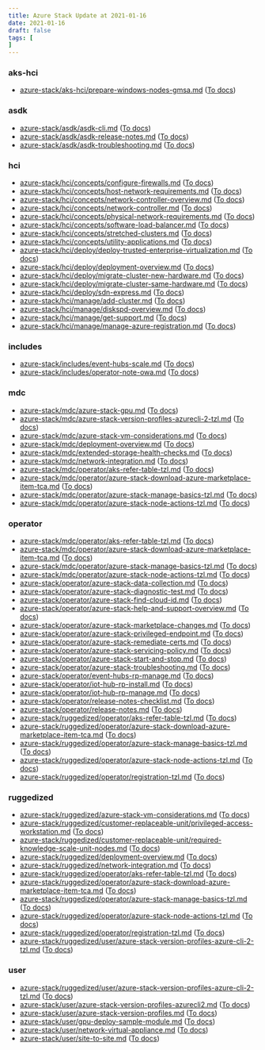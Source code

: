 ```yaml
---
title: Azure Stack Update at 2021-01-16
date: 2021-01-16
draft: false
tags: [
]
---
```


### aks-hci
- [azure-stack/aks-hci/prepare-windows-nodes-gmsa.md](https://github.com/MicrosoftDocs/azure-stack-docs/compare/a4001d7..effb453#diff-233b056f9617adc3446859861f895571c5621ce9acac274881a00c6ca9f0dbda) ([To docs](https://docs.microsoft.com/en-us/azure-stack/aks-hci/prepare-windows-nodes-gmsa?WT.mc_id=AZ-MVP-5003408))
    
### asdk
- [azure-stack/asdk/asdk-cli.md](https://github.com/MicrosoftDocs/azure-stack-docs/compare/a4001d7..effb453#diff-57374cd18c9ef26ec84c51693bbcacae52d5a9cc07091703d4acde9753e10de6) ([To docs](https://docs.microsoft.com/en-us/azure-stack/asdk/asdk-cli?WT.mc_id=AZ-MVP-5003408))
- [azure-stack/asdk/asdk-release-notes.md](https://github.com/MicrosoftDocs/azure-stack-docs/compare/a4001d7..effb453#diff-084db01076621f62bca53da433e4b78ba6b25a9df21948b9d4792f42ec814341) ([To docs](https://docs.microsoft.com/en-us/azure-stack/asdk/asdk-release-notes?WT.mc_id=AZ-MVP-5003408))
- [azure-stack/asdk/asdk-troubleshooting.md](https://github.com/MicrosoftDocs/azure-stack-docs/compare/a4001d7..effb453#diff-6ebd54d6fb0f659563ae4c51cc69ddf8873a9b9ccd55b75e105e29ea4b006de1) ([To docs](https://docs.microsoft.com/en-us/azure-stack/asdk/asdk-troubleshooting?WT.mc_id=AZ-MVP-5003408))
    
### hci
- [azure-stack/hci/concepts/configure-firewalls.md](https://github.com/MicrosoftDocs/azure-stack-docs/compare/a4001d7..effb453#diff-1a9cd2daa15d73366cfa3824bf6fb5456f584ccab877ce0a4c76b8e540a0e9ff) ([To docs](https://docs.microsoft.com/en-us/azure-stack/hci/concepts/configure-firewalls?WT.mc_id=AZ-MVP-5003408))
- [azure-stack/hci/concepts/host-network-requirements.md](https://github.com/MicrosoftDocs/azure-stack-docs/compare/a4001d7..effb453#diff-09180cb567361735e35fe45b9edfa9c74df05e672ee2565ca20eea17e0d67472) ([To docs](https://docs.microsoft.com/en-us/azure-stack/hci/concepts/host-network-requirements?WT.mc_id=AZ-MVP-5003408))
- [azure-stack/hci/concepts/network-controller-overview.md](https://github.com/MicrosoftDocs/azure-stack-docs/compare/a4001d7..effb453#diff-d80f4232d83d3a30cd3559d2f2a4968f48ee05bf52b8ca00e56e16ed32d81b57) ([To docs](https://docs.microsoft.com/en-us/azure-stack/hci/concepts/network-controller-overview?WT.mc_id=AZ-MVP-5003408))
- [azure-stack/hci/concepts/network-controller.md](https://github.com/MicrosoftDocs/azure-stack-docs/compare/a4001d7..effb453#diff-d6159394196fbc0c914202f0d19cf3a4835bb65ed9094672fd68063c5e976de7) ([To docs](https://docs.microsoft.com/en-us/azure-stack/hci/concepts/network-controller?WT.mc_id=AZ-MVP-5003408))
- [azure-stack/hci/concepts/physical-network-requirements.md](https://github.com/MicrosoftDocs/azure-stack-docs/compare/a4001d7..effb453#diff-495e0e7d4e76cc876e7c3600f26549d85785c58ed06bb6982006b422d1fac996) ([To docs](https://docs.microsoft.com/en-us/azure-stack/hci/concepts/physical-network-requirements?WT.mc_id=AZ-MVP-5003408))
- [azure-stack/hci/concepts/software-load-balancer.md](https://github.com/MicrosoftDocs/azure-stack-docs/compare/a4001d7..effb453#diff-ad1945ccc5e9fb8ad7d9b712777a0429cc22ac55c54691693fd87bbc810ccfb6) ([To docs](https://docs.microsoft.com/en-us/azure-stack/hci/concepts/software-load-balancer?WT.mc_id=AZ-MVP-5003408))
- [azure-stack/hci/concepts/stretched-clusters.md](https://github.com/MicrosoftDocs/azure-stack-docs/compare/a4001d7..effb453#diff-b1f254fccb4ce3f56a0c6f80ed7e30089a8f535b56d86e769b1d396663d6e689) ([To docs](https://docs.microsoft.com/en-us/azure-stack/hci/concepts/stretched-clusters?WT.mc_id=AZ-MVP-5003408))
- [azure-stack/hci/concepts/utility-applications.md](https://github.com/MicrosoftDocs/azure-stack-docs/compare/a4001d7..effb453#diff-3d5dd6b1529b07c31c3b088fd80e3941538bf8f717ce17e53dba1e656ebaf799) ([To docs](https://docs.microsoft.com/en-us/azure-stack/hci/concepts/utility-applications?WT.mc_id=AZ-MVP-5003408))
- [azure-stack/hci/deploy/deploy-trusted-enterprise-virtualization.md](https://github.com/MicrosoftDocs/azure-stack-docs/compare/a4001d7..effb453#diff-bd03639782ace4a96bdaadd95fefbcbaff739da173a3be22e26566521b9ead5a) ([To docs](https://docs.microsoft.com/en-us/azure-stack/hci/deploy/deploy-trusted-enterprise-virtualization?WT.mc_id=AZ-MVP-5003408))
- [azure-stack/hci/deploy/deployment-overview.md](https://github.com/MicrosoftDocs/azure-stack-docs/compare/a4001d7..effb453#diff-229b35ab382cf05a8255d69708e2b0b9678116c78bf29c20350150b42ca4801d) ([To docs](https://docs.microsoft.com/en-us/azure-stack/hci/deploy/deployment-overview?WT.mc_id=AZ-MVP-5003408))
- [azure-stack/hci/deploy/migrate-cluster-new-hardware.md](https://github.com/MicrosoftDocs/azure-stack-docs/compare/a4001d7..effb453#diff-9712251257a552db0759bb675a63f14cbb130266a07c4960a868018653999c53) ([To docs](https://docs.microsoft.com/en-us/azure-stack/hci/deploy/migrate-cluster-new-hardware?WT.mc_id=AZ-MVP-5003408))
- [azure-stack/hci/deploy/migrate-cluster-same-hardware.md](https://github.com/MicrosoftDocs/azure-stack-docs/compare/a4001d7..effb453#diff-66714423aa71624ad7f1183aefcb6fb32ddfc7f8db9b63b59f0e7c8f2f2a13f8) ([To docs](https://docs.microsoft.com/en-us/azure-stack/hci/deploy/migrate-cluster-same-hardware?WT.mc_id=AZ-MVP-5003408))
- [azure-stack/hci/deploy/sdn-express.md](https://github.com/MicrosoftDocs/azure-stack-docs/compare/a4001d7..effb453#diff-a2e45f91799e62fa30910a0ab8791cf4ac0901508104466d9bd0b62ae97d9952) ([To docs](https://docs.microsoft.com/en-us/azure-stack/hci/deploy/sdn-express?WT.mc_id=AZ-MVP-5003408))
- [azure-stack/hci/manage/add-cluster.md](https://github.com/MicrosoftDocs/azure-stack-docs/compare/a4001d7..effb453#diff-84005663803e7535c05aaf148bf9e0e1615e5f435cdc12db4a317c93dddd5992) ([To docs](https://docs.microsoft.com/en-us/azure-stack/hci/manage/add-cluster?WT.mc_id=AZ-MVP-5003408))
- [azure-stack/hci/manage/diskspd-overview.md](https://github.com/MicrosoftDocs/azure-stack-docs/compare/a4001d7..effb453#diff-a87849ced2b47c9b1b8c43d3b62b7ee59708c7c27099b2729b9f8c027d112c06) ([To docs](https://docs.microsoft.com/en-us/azure-stack/hci/manage/diskspd-overview?WT.mc_id=AZ-MVP-5003408))
- [azure-stack/hci/manage/get-support.md](https://github.com/MicrosoftDocs/azure-stack-docs/compare/a4001d7..effb453#diff-41274c2e404a1160e234a7602beec767349d314faf66e357649f0b645723c12d) ([To docs](https://docs.microsoft.com/en-us/azure-stack/hci/manage/get-support?WT.mc_id=AZ-MVP-5003408))
- [azure-stack/hci/manage/manage-azure-registration.md](https://github.com/MicrosoftDocs/azure-stack-docs/compare/a4001d7..effb453#diff-f1dc09b0b8ac5de5d740417b9a9243a3262cf6c242362495f760f1b4da1e20ca) ([To docs](https://docs.microsoft.com/en-us/azure-stack/hci/manage/manage-azure-registration?WT.mc_id=AZ-MVP-5003408))
    
### includes
- [azure-stack/includes/event-hubs-scale.md](https://github.com/MicrosoftDocs/azure-stack-docs/compare/a4001d7..effb453#diff-7f7a59cb782d303334e3b4af2131dee9a429c848d6047f213cba81cb2f7183e6) ([To docs](https://docs.microsoft.com/en-us/azure-stack/includes/event-hubs-scale?WT.mc_id=AZ-MVP-5003408))
- [azure-stack/includes/operator-note-owa.md](https://github.com/MicrosoftDocs/azure-stack-docs/compare/a4001d7..effb453#diff-87d4a0637b82cb4fa570f32c6cd0d8088b9da0d89dcadf701273eda3f1c82fb8) ([To docs](https://docs.microsoft.com/en-us/azure-stack/includes/operator-note-owa?WT.mc_id=AZ-MVP-5003408))
    
### mdc
- [azure-stack/mdc/azure-stack-gpu.md](https://github.com/MicrosoftDocs/azure-stack-docs/compare/a4001d7..effb453#diff-10e5d7156c3c05049f68ed836406defec85b97cc6f0a631cb34e97c0ad235ff3) ([To docs](https://docs.microsoft.com/en-us/azure-stack/mdc/azure-stack-gpu?WT.mc_id=AZ-MVP-5003408))
- [azure-stack/mdc/azure-stack-version-profiles-azurecli-2-tzl.md](https://github.com/MicrosoftDocs/azure-stack-docs/compare/a4001d7..effb453#diff-d9bd5c724920cfeff3d7728103175a07dc13d6448913e989ca540c3631756fe3) ([To docs](https://docs.microsoft.com/en-us/azure-stack/mdc/azure-stack-version-profiles-azurecli-2-tzl?WT.mc_id=AZ-MVP-5003408))
- [azure-stack/mdc/azure-stack-vm-considerations.md](https://github.com/MicrosoftDocs/azure-stack-docs/compare/a4001d7..effb453#diff-e068d10d0c52137ac25105a375ab0391ce4f76a776e8a3e650419bbc21bbf57b) ([To docs](https://docs.microsoft.com/en-us/azure-stack/mdc/azure-stack-vm-considerations?WT.mc_id=AZ-MVP-5003408))
- [azure-stack/mdc/deployment-overview.md](https://github.com/MicrosoftDocs/azure-stack-docs/compare/a4001d7..effb453#diff-af4b0f48b9c98c5090a296d1443884dd7dc8cf7f30cc64682cd7aa6bd8b42366) ([To docs](https://docs.microsoft.com/en-us/azure-stack/mdc/deployment-overview?WT.mc_id=AZ-MVP-5003408))
- [azure-stack/mdc/extended-storage-health-checks.md](https://github.com/MicrosoftDocs/azure-stack-docs/compare/a4001d7..effb453#diff-b0af194c4a3da4526f64c6f9e32f55190687667e37ca274c1ae6e4c2070132b5) ([To docs](https://docs.microsoft.com/en-us/azure-stack/mdc/extended-storage-health-checks?WT.mc_id=AZ-MVP-5003408))
- [azure-stack/mdc/network-integration.md](https://github.com/MicrosoftDocs/azure-stack-docs/compare/a4001d7..effb453#diff-86beef5dd8c54af676a0a3a190a9b13541f3035d6b50ff26c5d89004d01870b6) ([To docs](https://docs.microsoft.com/en-us/azure-stack/mdc/network-integration?WT.mc_id=AZ-MVP-5003408))
- [azure-stack/mdc/operator/aks-refer-table-tzl.md](https://github.com/MicrosoftDocs/azure-stack-docs/compare/a4001d7..effb453#diff-18d16888b86fd3a07e62af30f2f768b2c5bfdfd758632706e8ac71777e924338) ([To docs](https://docs.microsoft.com/en-us/azure-stack/mdc/operator/aks-refer-table-tzl?WT.mc_id=AZ-MVP-5003408))
- [azure-stack/mdc/operator/azure-stack-download-azure-marketplace-item-tca.md](https://github.com/MicrosoftDocs/azure-stack-docs/compare/a4001d7..effb453#diff-170c7a9d2b4b452e9a8a54864adf4267e5c40ecb87d55f5828e1b9c3af0f40d5) ([To docs](https://docs.microsoft.com/en-us/azure-stack/mdc/operator/azure-stack-download-azure-marketplace-item-tca?WT.mc_id=AZ-MVP-5003408))
- [azure-stack/mdc/operator/azure-stack-manage-basics-tzl.md](https://github.com/MicrosoftDocs/azure-stack-docs/compare/a4001d7..effb453#diff-6a8c67bfca2c4d030efa0602cf4eaf56d3c94a56949ab80e787dc2ebc3d359d5) ([To docs](https://docs.microsoft.com/en-us/azure-stack/mdc/operator/azure-stack-manage-basics-tzl?WT.mc_id=AZ-MVP-5003408))
- [azure-stack/mdc/operator/azure-stack-node-actions-tzl.md](https://github.com/MicrosoftDocs/azure-stack-docs/compare/a4001d7..effb453#diff-8dd7243b5401bf750b4be4d7aa34aed01144084328345f4aa8b2c6accacffc44) ([To docs](https://docs.microsoft.com/en-us/azure-stack/mdc/operator/azure-stack-node-actions-tzl?WT.mc_id=AZ-MVP-5003408))
    
### operator
- [azure-stack/mdc/operator/aks-refer-table-tzl.md](https://github.com/MicrosoftDocs/azure-stack-docs/compare/a4001d7..effb453#diff-18d16888b86fd3a07e62af30f2f768b2c5bfdfd758632706e8ac71777e924338) ([To docs](https://docs.microsoft.com/en-us/azure-stack/mdc/operator/aks-refer-table-tzl?WT.mc_id=AZ-MVP-5003408))
- [azure-stack/mdc/operator/azure-stack-download-azure-marketplace-item-tca.md](https://github.com/MicrosoftDocs/azure-stack-docs/compare/a4001d7..effb453#diff-170c7a9d2b4b452e9a8a54864adf4267e5c40ecb87d55f5828e1b9c3af0f40d5) ([To docs](https://docs.microsoft.com/en-us/azure-stack/mdc/operator/azure-stack-download-azure-marketplace-item-tca?WT.mc_id=AZ-MVP-5003408))
- [azure-stack/mdc/operator/azure-stack-manage-basics-tzl.md](https://github.com/MicrosoftDocs/azure-stack-docs/compare/a4001d7..effb453#diff-6a8c67bfca2c4d030efa0602cf4eaf56d3c94a56949ab80e787dc2ebc3d359d5) ([To docs](https://docs.microsoft.com/en-us/azure-stack/mdc/operator/azure-stack-manage-basics-tzl?WT.mc_id=AZ-MVP-5003408))
- [azure-stack/mdc/operator/azure-stack-node-actions-tzl.md](https://github.com/MicrosoftDocs/azure-stack-docs/compare/a4001d7..effb453#diff-8dd7243b5401bf750b4be4d7aa34aed01144084328345f4aa8b2c6accacffc44) ([To docs](https://docs.microsoft.com/en-us/azure-stack/mdc/operator/azure-stack-node-actions-tzl?WT.mc_id=AZ-MVP-5003408))
- [azure-stack/operator/azure-stack-data-collection.md](https://github.com/MicrosoftDocs/azure-stack-docs/compare/a4001d7..effb453#diff-9698adf4a36e33d8eb6c2296bd348ea14a986f8e23de4233e37b4b366d05a3c5) ([To docs](https://docs.microsoft.com/en-us/azure-stack/operator/azure-stack-data-collection?WT.mc_id=AZ-MVP-5003408))
- [azure-stack/operator/azure-stack-diagnostic-test.md](https://github.com/MicrosoftDocs/azure-stack-docs/compare/a4001d7..effb453#diff-fea165615141ca11266ac715cfe62acc36ed1c3ca5913abdea3e70a1797db5fc) ([To docs](https://docs.microsoft.com/en-us/azure-stack/operator/azure-stack-diagnostic-test?WT.mc_id=AZ-MVP-5003408))
- [azure-stack/operator/azure-stack-find-cloud-id.md](https://github.com/MicrosoftDocs/azure-stack-docs/compare/a4001d7..effb453#diff-674e2d2edd18098ba6e6d6e4504688e443d114aac8768c38bd21d7a5218095df) ([To docs](https://docs.microsoft.com/en-us/azure-stack/operator/azure-stack-find-cloud-id?WT.mc_id=AZ-MVP-5003408))
- [azure-stack/operator/azure-stack-help-and-support-overview.md](https://github.com/MicrosoftDocs/azure-stack-docs/compare/a4001d7..effb453#diff-0f3d86fdbab43f5a3dc5ea8fdf3272dfcf44c2de4ace350c3056c03a63daed82) ([To docs](https://docs.microsoft.com/en-us/azure-stack/operator/azure-stack-help-and-support-overview?WT.mc_id=AZ-MVP-5003408))
- [azure-stack/operator/azure-stack-marketplace-changes.md](https://github.com/MicrosoftDocs/azure-stack-docs/compare/a4001d7..effb453#diff-471325223eebf8193c2a64481b18fc7485b63810e7406b3570e8d1fb0f67eed3) ([To docs](https://docs.microsoft.com/en-us/azure-stack/operator/azure-stack-marketplace-changes?WT.mc_id=AZ-MVP-5003408))
- [azure-stack/operator/azure-stack-privileged-endpoint.md](https://github.com/MicrosoftDocs/azure-stack-docs/compare/a4001d7..effb453#diff-73f354bcb9facf7971e70366538a80f1908e4e4fb54a924eb4f107fcb33677cb) ([To docs](https://docs.microsoft.com/en-us/azure-stack/operator/azure-stack-privileged-endpoint?WT.mc_id=AZ-MVP-5003408))
- [azure-stack/operator/azure-stack-remediate-certs.md](https://github.com/MicrosoftDocs/azure-stack-docs/compare/a4001d7..effb453#diff-a0b558de0a3ade63e3478b68f821db2c90b16bcb600c5745745575b0969c198f) ([To docs](https://docs.microsoft.com/en-us/azure-stack/operator/azure-stack-remediate-certs?WT.mc_id=AZ-MVP-5003408))
- [azure-stack/operator/azure-stack-servicing-policy.md](https://github.com/MicrosoftDocs/azure-stack-docs/compare/a4001d7..effb453#diff-63b278346f0c49a6e87df4803ed981e5b597bccb2e07797d2a3b35e12911bb67) ([To docs](https://docs.microsoft.com/en-us/azure-stack/operator/azure-stack-servicing-policy?WT.mc_id=AZ-MVP-5003408))
- [azure-stack/operator/azure-stack-start-and-stop.md](https://github.com/MicrosoftDocs/azure-stack-docs/compare/a4001d7..effb453#diff-6da82a28c6d14d48c4ad5299053eb6d40e6418065647cdda471ab70bed866f8b) ([To docs](https://docs.microsoft.com/en-us/azure-stack/operator/azure-stack-start-and-stop?WT.mc_id=AZ-MVP-5003408))
- [azure-stack/operator/azure-stack-troubleshooting.md](https://github.com/MicrosoftDocs/azure-stack-docs/compare/a4001d7..effb453#diff-7155c25104ccbe84842a1af6631c9ece17dbb1e5f5e0610c1b10f4064c99439c) ([To docs](https://docs.microsoft.com/en-us/azure-stack/operator/azure-stack-troubleshooting?WT.mc_id=AZ-MVP-5003408))
- [azure-stack/operator/event-hubs-rp-manage.md](https://github.com/MicrosoftDocs/azure-stack-docs/compare/a4001d7..effb453#diff-9eb41f3d1919a63d5a9b6f30fcba405a76d083723715d882034493f964d0c0f4) ([To docs](https://docs.microsoft.com/en-us/azure-stack/operator/event-hubs-rp-manage?WT.mc_id=AZ-MVP-5003408))
- [azure-stack/operator/iot-hub-rp-install.md](https://github.com/MicrosoftDocs/azure-stack-docs/compare/a4001d7..effb453#diff-fcf24be8fb44107fbfa81ea1555d7206097705a668dca0e2759a1b2c60a05e98) ([To docs](https://docs.microsoft.com/en-us/azure-stack/operator/iot-hub-rp-install?WT.mc_id=AZ-MVP-5003408))
- [azure-stack/operator/iot-hub-rp-manage.md](https://github.com/MicrosoftDocs/azure-stack-docs/compare/a4001d7..effb453#diff-ec1a3ecab0e0ba47388536ad634261d932918a73dcc45aa900446aae3d235455) ([To docs](https://docs.microsoft.com/en-us/azure-stack/operator/iot-hub-rp-manage?WT.mc_id=AZ-MVP-5003408))
- [azure-stack/operator/release-notes-checklist.md](https://github.com/MicrosoftDocs/azure-stack-docs/compare/a4001d7..effb453#diff-29535f06b78f358b911de24e5aa2dd080607e422efee11f91f4d4fa10578c37d) ([To docs](https://docs.microsoft.com/en-us/azure-stack/operator/release-notes-checklist?WT.mc_id=AZ-MVP-5003408))
- [azure-stack/operator/release-notes.md](https://github.com/MicrosoftDocs/azure-stack-docs/compare/a4001d7..effb453#diff-2135bea1e8ba86ced8f1132666bad8511311d8b2daf186e8f7bcee06513e1035) ([To docs](https://docs.microsoft.com/en-us/azure-stack/operator/release-notes?WT.mc_id=AZ-MVP-5003408))
- [azure-stack/ruggedized/operator/aks-refer-table-tzl.md](https://github.com/MicrosoftDocs/azure-stack-docs/compare/a4001d7..effb453#diff-3a8f2d3bff7cdfb5063fb2cfb5af6abcee05b94963cc699499cba4c4e10c3dd8) ([To docs](https://docs.microsoft.com/en-us/azure-stack/ruggedized/operator/aks-refer-table-tzl?WT.mc_id=AZ-MVP-5003408))
- [azure-stack/ruggedized/operator/azure-stack-download-azure-marketplace-item-tca.md](https://github.com/MicrosoftDocs/azure-stack-docs/compare/a4001d7..effb453#diff-848d50d7d8062cf0635d3cc25deab2dc954c63a6355043becb1f4665ea30dbd3) ([To docs](https://docs.microsoft.com/en-us/azure-stack/ruggedized/operator/azure-stack-download-azure-marketplace-item-tca?WT.mc_id=AZ-MVP-5003408))
- [azure-stack/ruggedized/operator/azure-stack-manage-basics-tzl.md](https://github.com/MicrosoftDocs/azure-stack-docs/compare/a4001d7..effb453#diff-0ed1e2440889511b3ad59bd88c807912dcb21c391eba0733748308200909b287) ([To docs](https://docs.microsoft.com/en-us/azure-stack/ruggedized/operator/azure-stack-manage-basics-tzl?WT.mc_id=AZ-MVP-5003408))
- [azure-stack/ruggedized/operator/azure-stack-node-actions-tzl.md](https://github.com/MicrosoftDocs/azure-stack-docs/compare/a4001d7..effb453#diff-10d14f774b0e2680305583921b8f3ae809832fd28bed85fe4bbb4c0e86c48ed9) ([To docs](https://docs.microsoft.com/en-us/azure-stack/ruggedized/operator/azure-stack-node-actions-tzl?WT.mc_id=AZ-MVP-5003408))
- [azure-stack/ruggedized/operator/registration-tzl.md](https://github.com/MicrosoftDocs/azure-stack-docs/compare/a4001d7..effb453#diff-7c5edf2f69f5836a0b41bc81b64d08e4ee975934f0e9c240b1e416fa817a1184) ([To docs](https://docs.microsoft.com/en-us/azure-stack/ruggedized/operator/registration-tzl?WT.mc_id=AZ-MVP-5003408))
    
### ruggedized
- [azure-stack/ruggedized/azure-stack-vm-considerations.md](https://github.com/MicrosoftDocs/azure-stack-docs/compare/a4001d7..effb453#diff-d352adfab96735a51038e0ee8545dd1cbc60bfc4db4817e5dcf3805724c64c8c) ([To docs](https://docs.microsoft.com/en-us/azure-stack/ruggedized/azure-stack-vm-considerations?WT.mc_id=AZ-MVP-5003408))
- [azure-stack/ruggedized/customer-replaceable-unit/privileged-access-workstation.md](https://github.com/MicrosoftDocs/azure-stack-docs/compare/a4001d7..effb453#diff-91e9b70342a64f89609af56e86243b7bef7147dd9feee02ed6e478c530d4f840) ([To docs](https://docs.microsoft.com/en-us/azure-stack/ruggedized/customer-replaceable-unit/privileged-access-workstation?WT.mc_id=AZ-MVP-5003408))
- [azure-stack/ruggedized/customer-replaceable-unit/required-knowledge-scale-unit-nodes.md](https://github.com/MicrosoftDocs/azure-stack-docs/compare/a4001d7..effb453#diff-83d0702ee238fb476352e0ab5e777d333fefcbb86179d91289518f9d7e584c85) ([To docs](https://docs.microsoft.com/en-us/azure-stack/ruggedized/customer-replaceable-unit/required-knowledge-scale-unit-nodes?WT.mc_id=AZ-MVP-5003408))
- [azure-stack/ruggedized/deployment-overview.md](https://github.com/MicrosoftDocs/azure-stack-docs/compare/a4001d7..effb453#diff-9e8976c55c8d754737550ed0401d73a87da3b51d45df1a0740ee623b81646094) ([To docs](https://docs.microsoft.com/en-us/azure-stack/ruggedized/deployment-overview?WT.mc_id=AZ-MVP-5003408))
- [azure-stack/ruggedized/network-integration.md](https://github.com/MicrosoftDocs/azure-stack-docs/compare/a4001d7..effb453#diff-9d170d6647c6ffb4b725d2d3da60a19e96604528c0db1734fce837cceb176190) ([To docs](https://docs.microsoft.com/en-us/azure-stack/ruggedized/network-integration?WT.mc_id=AZ-MVP-5003408))
- [azure-stack/ruggedized/operator/aks-refer-table-tzl.md](https://github.com/MicrosoftDocs/azure-stack-docs/compare/a4001d7..effb453#diff-3a8f2d3bff7cdfb5063fb2cfb5af6abcee05b94963cc699499cba4c4e10c3dd8) ([To docs](https://docs.microsoft.com/en-us/azure-stack/ruggedized/operator/aks-refer-table-tzl?WT.mc_id=AZ-MVP-5003408))
- [azure-stack/ruggedized/operator/azure-stack-download-azure-marketplace-item-tca.md](https://github.com/MicrosoftDocs/azure-stack-docs/compare/a4001d7..effb453#diff-848d50d7d8062cf0635d3cc25deab2dc954c63a6355043becb1f4665ea30dbd3) ([To docs](https://docs.microsoft.com/en-us/azure-stack/ruggedized/operator/azure-stack-download-azure-marketplace-item-tca?WT.mc_id=AZ-MVP-5003408))
- [azure-stack/ruggedized/operator/azure-stack-manage-basics-tzl.md](https://github.com/MicrosoftDocs/azure-stack-docs/compare/a4001d7..effb453#diff-0ed1e2440889511b3ad59bd88c807912dcb21c391eba0733748308200909b287) ([To docs](https://docs.microsoft.com/en-us/azure-stack/ruggedized/operator/azure-stack-manage-basics-tzl?WT.mc_id=AZ-MVP-5003408))
- [azure-stack/ruggedized/operator/azure-stack-node-actions-tzl.md](https://github.com/MicrosoftDocs/azure-stack-docs/compare/a4001d7..effb453#diff-10d14f774b0e2680305583921b8f3ae809832fd28bed85fe4bbb4c0e86c48ed9) ([To docs](https://docs.microsoft.com/en-us/azure-stack/ruggedized/operator/azure-stack-node-actions-tzl?WT.mc_id=AZ-MVP-5003408))
- [azure-stack/ruggedized/operator/registration-tzl.md](https://github.com/MicrosoftDocs/azure-stack-docs/compare/a4001d7..effb453#diff-7c5edf2f69f5836a0b41bc81b64d08e4ee975934f0e9c240b1e416fa817a1184) ([To docs](https://docs.microsoft.com/en-us/azure-stack/ruggedized/operator/registration-tzl?WT.mc_id=AZ-MVP-5003408))
- [azure-stack/ruggedized/user/azure-stack-version-profiles-azure-cli-2-tzl.md](https://github.com/MicrosoftDocs/azure-stack-docs/compare/a4001d7..effb453#diff-3659baf166b8298375f576f208a7c66d0ac3cb4deafc86fb1447851ce3f2f9b4) ([To docs](https://docs.microsoft.com/en-us/azure-stack/ruggedized/user/azure-stack-version-profiles-azure-cli-2-tzl?WT.mc_id=AZ-MVP-5003408))
    
### user
- [azure-stack/ruggedized/user/azure-stack-version-profiles-azure-cli-2-tzl.md](https://github.com/MicrosoftDocs/azure-stack-docs/compare/a4001d7..effb453#diff-3659baf166b8298375f576f208a7c66d0ac3cb4deafc86fb1447851ce3f2f9b4) ([To docs](https://docs.microsoft.com/en-us/azure-stack/ruggedized/user/azure-stack-version-profiles-azure-cli-2-tzl?WT.mc_id=AZ-MVP-5003408))
- [azure-stack/user/azure-stack-version-profiles-azurecli2.md](https://github.com/MicrosoftDocs/azure-stack-docs/compare/a4001d7..effb453#diff-ee81394dca580c5ab45b1e9ad85b8c8ddde59cab42b28038a027acd21a4392fa) ([To docs](https://docs.microsoft.com/en-us/azure-stack/user/azure-stack-version-profiles-azurecli2?WT.mc_id=AZ-MVP-5003408))
- [azure-stack/user/azure-stack-version-profiles.md](https://github.com/MicrosoftDocs/azure-stack-docs/compare/a4001d7..effb453#diff-e8418ba5e2ad6e5676d40d82deefd60ea589c9293a1d1234d0e2cb64d473ccfd) ([To docs](https://docs.microsoft.com/en-us/azure-stack/user/azure-stack-version-profiles?WT.mc_id=AZ-MVP-5003408))
- [azure-stack/user/gpu-deploy-sample-module.md](https://github.com/MicrosoftDocs/azure-stack-docs/compare/a4001d7..effb453#diff-2e91a5207235853a63be3768a3848c6d803d9babff7e068a33040cdd359cabe9) ([To docs](https://docs.microsoft.com/en-us/azure-stack/user/gpu-deploy-sample-module?WT.mc_id=AZ-MVP-5003408))
- [azure-stack/user/network-virtual-appliance.md](https://github.com/MicrosoftDocs/azure-stack-docs/compare/a4001d7..effb453#diff-396e802f4db9c79fc9e4c5edd9cd8a697ee34e3b0724745d34bd6cb69bc8031f) ([To docs](https://docs.microsoft.com/en-us/azure-stack/user/network-virtual-appliance?WT.mc_id=AZ-MVP-5003408))
- [azure-stack/user/site-to-site.md](https://github.com/MicrosoftDocs/azure-stack-docs/compare/a4001d7..effb453#diff-5aebef9b55ae89d861d581d4dca594b884f5b4bb9c0933f93fd573710e64f9d1) ([To docs](https://docs.microsoft.com/en-us/azure-stack/user/site-to-site?WT.mc_id=AZ-MVP-5003408))
    
